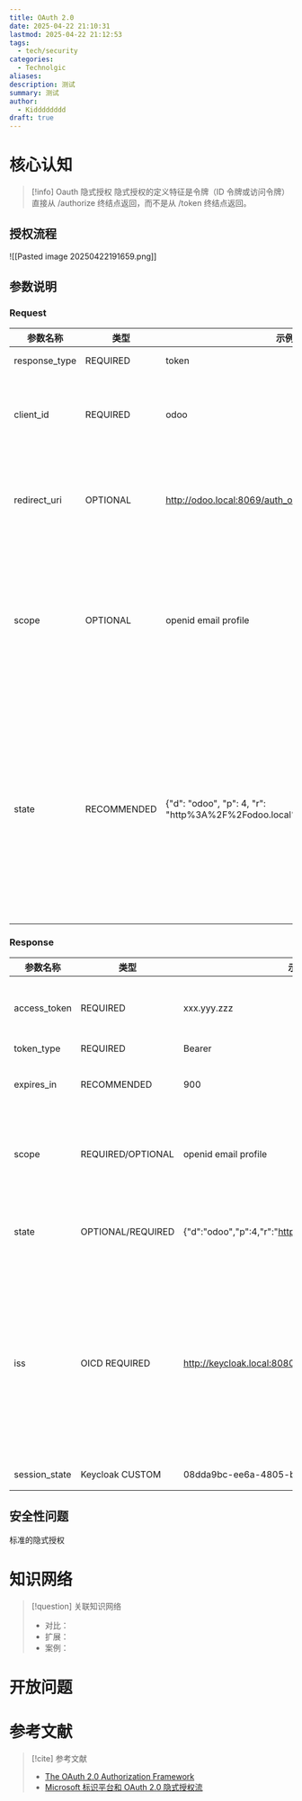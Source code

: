 ```yaml
---
title: OAuth 2.0
date: 2025-04-22 21:10:31
lastmod: 2025-04-22 21:12:53
tags:
  - tech/security
categories:
  - Technolgic
aliases: 
description: 测试
summary: 测试
author:
  - Kidddddddd
draft: true
---
```


# 核心认知

> [!info] Oauth 隐式授权
> 隐式授权的定义特征是令牌（ID 令牌或访问令牌）直接从 /authorize 终结点返回，而不是从 /token 终结点返回。

## 授权流程 

![[Pasted image 20250422191659.png]]

## 参数说明

### Request

| 参数名称          | 类型          | 示例                                                                     | 说明                                                               |
| ------------- | ----------- | ---------------------------------------------------------------------- | ---------------------------------------------------------------- |
| response_type | REQUIRED    | token                                                                  | 固定值 'token'                                                      |
| client_id     | REQUIRED    | odoo                                                                   | 在 OAuth Provider 中的 client 标识                                    |
| redirect_uri  | OPTIONAL    | http://odoo.local:8069/auth_oauth/signin                               | OAuth Provider 完成 OAuth 重定向的目标端点                                 |
| scope         | OPTIONAL    | openid email profile                                                   | 用来在客户端与服务端标识 Token 的请求的权限范围,通常是以空格分隔                             |
| state         | RECOMMENDED | {"d": "odoo", "p": 4, "r": "http%3A%2F%2Fodoo.local%3A8069%2Fodoo%3F"} | 由客户端提供的一个不透明信息，在 OAuth Server 响应的时会返回给 Client，客户端用来校验以防止 CSRF 攻击 |

### Response

| 参数名称          | 类型                | 示例                                                    | 说明                                                                                             |
| ------------- | ----------------- | ----------------------------------------------------- | ---------------------------------------------------------------------------------------------- |
| access_token  | REQUIRED          | xxx.yyy.zzz                                           | authorization server 授权后提供的 Access Token                                                       |
| token_type    | REQUIRED          | Bearer                                                | Token 类型                                                                                       |
| expires_in    | RECOMMENDED       | 900                                                   | Access Token 的过期时间，以**秒**为单位                                                                   |
| scope         | REQUIRED/OPTIONAL | openid email profile                                  | 如果客户端请求中存在，则可选返回，否则必须返回 Token 的权限范围                                                            |
| state         | OPTIONAL/REQUIRED | {"d":"odoo","p":4,"r":"http://odoo.local:8069/odoo?"} | 如果客户端请求中存在此参数，在响应中需要原格式返回                                                                      |
| iss           | OICD REQUIRED     | http://keycloak.local:8080/realms/beem                | （issuer）是 JWT 载荷里的标准声明，用来标识签发方；Keycloak 额外把它当 URL 参数写到 fragment 里，以便前端快速获知 Token 的发行域（realm）信息 |
| session_state | Keycloak CUSTOM   | 08dda9bc-ee6a-4805-b839-00c04acb6bd5                  | Keycloak 的会话跟踪字段                                                                               |

## 安全性问题

标准的隐式授权

# 知识网络

> [!question] 关联知识网络
> - 对比：
> - 扩展：
> - 案例：

# 开放问题

# 参考文献

> [!cite]  参考文献
>  - [The OAuth 2.0 Authorization Framework](https://datatracker.ietf.org/doc/html/rfc6749)
>  - [Microsoft 标识平台和 OAuth 2.0 隐式授权流](https://learn.microsoft.com/zh-cn/entra/identity-platform/v2-oauth2-implicit-grant-flow?utm_source=chatgpt.com)